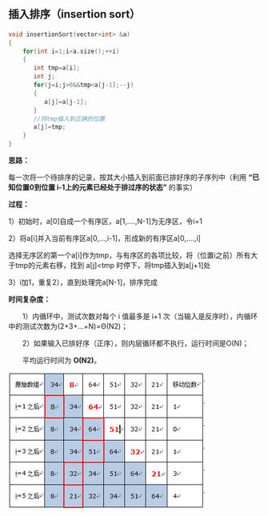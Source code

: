 ## 插入排序（insertion sort）
```c++
void insertionSort(vector<int> &a)
{
    for(int i=1;i<a.size();++i)
    {
       int tmp=a[i];
       int j;
       for(j=i;j>0&&tmp<a[j-1];--j)
       {
          a[j]=a[j-1];
       }
       //将tmp插入到正确的位置
       a[j]=tmp;       
    }      
}    
```
**思路：**
  
  每一次将一个待排序的记录，按其大小插入到前面已排好序的子序列中（利用 **“已知位置0到位置 i-1上的元素已经处于排过序的状态”** 的事实）

**过程：**

 1）初始时，a[0]自成一个有序区，a[1,....,N-1]为无序区，令i=1

 2）将a[i]并入当前有序区a[0,...,i-1]，形成新的有序区a[0,....,i]
 
 选择无序区的第一个a[i]作为tmp，与有序区的各项比较，将（位置i之前）所有大于tmp的元素右移，找到 a[j]<tmp 时停下，将tmp插入到a[j+1]处

3）i加1，重复2），直到处理完a[N-1]，排序完成

**时间复杂度：**

　　1）内循环中，测试次数对每个 i 值最多是 i+1 次（当输入是反序时），内循环中的测试次数为(2+3+...+N)=Θ(N2)；

　　2）如果输入已排好序（正序），则内层循环都不执行，运行时间是O(N)；

　　平均运行时间为 **O(N2)**。

![insertion sort](https://github.com/strawdiving/dataStructure-And-Alg/blob/master/sort/imgs/insertion%20sort.png)



